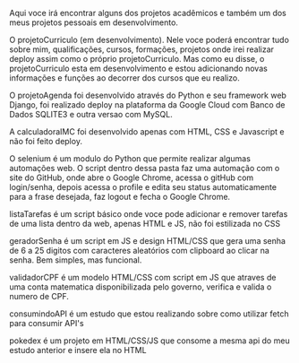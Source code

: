 Aqui voce irá encontrar alguns dos projetos acadêmicos e também um dos
meus projetos pessoais em desenvolvimento. 

O projetoCurriculo (em desenvolvimento). Nele voce poderá encontrar tudo sobre mim, qualificações, cursos, formações, projetos onde irei realizar deploy assim como o próprio projetoCurriculo.
Mas como eu disse, o projetoCurriculo esta em desenvolvimento e estou adicionando novas informações e funções ao decorrer dos cursos que eu realizo.

O projetoAgenda foi desenvolvido através do Python e seu framework web Django, foi realizado deploy na plataforma da Google Cloud com Banco de Dados SQLITE3 e outra versao com MySQL.

A calculadoraIMC foi desenvolvido apenas com HTML, CSS e Javascript e não foi feito deploy.

O selenium é um modulo do Python que permite realizar algumas automações web. O script dentro dessa pasta faz uma automação com o site do GitHub, onde abre o Google Chrome, 
acessa o gitHub com login/senha, depois acessa o profile e edita seu status automaticamente para a frase desejada, faz logout e fecha o Google Chrome.

listaTarefas é um script básico onde voce pode adicionar e remover tarefas de uma lista dentro da web, apenas HTML e JS, não foi estilizada no CSS

geradorSenha é um script em JS e design HTML/CSS que gera uma senha de 6 a 25 digitos com caracteres aleatórios com clipboard ao clicar na senha. Bem simples, mas funcional.

validadorCPF é um modelo HTML/CSS com script em JS que atraves de uma conta matematica disponibilizada pelo governo, verifica e valida o numero de CPF.

consumindoAPI é um estudo que estou realizando sobre como utilizar fetch para consumir API's

pokedex é um projeto em HTML/CSS/JS que consome a mesma api do meu estudo anterior e insere ela no HTML